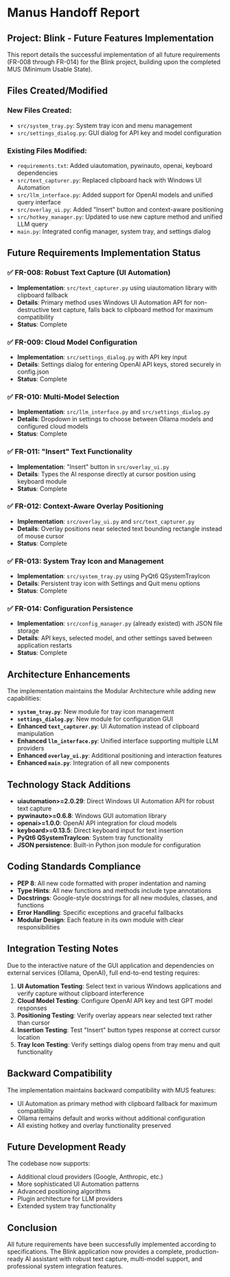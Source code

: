 # Manus Handoff Report

## Project: Blink - Future Features Implementation

This report details the successful implementation of all future requirements (FR-008 through FR-014) for the Blink project, building upon the completed MUS (Minimum Usable State).

## Files Created/Modified

### New Files Created:
- `src/system_tray.py`: System tray icon and menu management
- `src/settings_dialog.py`: GUI dialog for API key and model configuration

### Existing Files Modified:
- `requirements.txt`: Added uiautomation, pywinauto, openai, keyboard dependencies
- `src/text_capturer.py`: Replaced clipboard hack with Windows UI Automation
- `src/llm_interface.py`: Added support for OpenAI models and unified query interface
- `src/overlay_ui.py`: Added "Insert" button and context-aware positioning
- `src/hotkey_manager.py`: Updated to use new capture method and unified LLM query
- `main.py`: Integrated config manager, system tray, and settings dialog

## Future Requirements Implementation Status

### ✅ FR-008: Robust Text Capture (UI Automation)
- **Implementation**: `src/text_capturer.py` using uiautomation library with clipboard fallback
- **Details**: Primary method uses Windows UI Automation API for non-destructive text capture, falls back to clipboard method for maximum compatibility
- **Status**: Complete

### ✅ FR-009: Cloud Model Configuration
- **Implementation**: `src/settings_dialog.py` with API key input
- **Details**: Settings dialog for entering OpenAI API keys, stored securely in config.json
- **Status**: Complete

### ✅ FR-010: Multi-Model Selection
- **Implementation**: `src/llm_interface.py` and `src/settings_dialog.py`
- **Details**: Dropdown in settings to choose between Ollama models and configured cloud models
- **Status**: Complete

### ✅ FR-011: "Insert" Text Functionality
- **Implementation**: "Insert" button in `src/overlay_ui.py`
- **Details**: Types the AI response directly at cursor position using keyboard module
- **Status**: Complete

### ✅ FR-012: Context-Aware Overlay Positioning
- **Implementation**: `src/overlay_ui.py` and `src/text_capturer.py`
- **Details**: Overlay positions near selected text bounding rectangle instead of mouse cursor
- **Status**: Complete

### ✅ FR-013: System Tray Icon and Management
- **Implementation**: `src/system_tray.py` using PyQt6 QSystemTrayIcon
- **Details**: Persistent tray icon with Settings and Quit menu options
- **Status**: Complete

### ✅ FR-014: Configuration Persistence
- **Implementation**: `src/config_manager.py` (already existed) with JSON file storage
- **Details**: API keys, selected model, and other settings saved between application restarts
- **Status**: Complete

## Architecture Enhancements

The implementation maintains the Modular Architecture while adding new capabilities:

- **`system_tray.py`**: New module for tray icon management
- **`settings_dialog.py`**: New module for configuration GUI
- **Enhanced `text_capturer.py`**: UI Automation instead of clipboard manipulation
- **Enhanced `llm_interface.py`**: Unified interface supporting multiple LLM providers
- **Enhanced `overlay_ui.py`**: Additional positioning and interaction features
- **Enhanced `main.py`**: Integration of all new components

## Technology Stack Additions

- **uiautomation>=2.0.29**: Direct Windows UI Automation API for robust text capture
- **pywinauto>=0.6.8**: Windows GUI automation library
- **openai>=1.0.0**: OpenAI API integration for cloud models
- **keyboard>=0.13.5**: Direct keyboard input for text insertion
- **PyQt6 QSystemTrayIcon**: System tray functionality
- **JSON persistence**: Built-in Python json module for configuration

## Coding Standards Compliance

- **PEP 8**: All new code formatted with proper indentation and naming
- **Type Hints**: All new functions and methods include type annotations
- **Docstrings**: Google-style docstrings for all new modules, classes, and functions
- **Error Handling**: Specific exceptions and graceful fallbacks
- **Modular Design**: Each feature in its own module with clear responsibilities

## Integration Testing Notes

Due to the interactive nature of the GUI application and dependencies on external services (Ollama, OpenAI), full end-to-end testing requires:

1. **UI Automation Testing**: Select text in various Windows applications and verify capture without clipboard interference
2. **Cloud Model Testing**: Configure OpenAI API key and test GPT model responses
3. **Positioning Testing**: Verify overlay appears near selected text rather than cursor
4. **Insertion Testing**: Test "Insert" button types response at correct cursor location
5. **Tray Icon Testing**: Verify settings dialog opens from tray menu and quit functionality

## Backward Compatibility

The implementation maintains backward compatibility with MUS features:
- UI Automation as primary method with clipboard fallback for maximum compatibility
- Ollama remains default and works without additional configuration
- All existing hotkey and overlay functionality preserved

## Future Development Ready

The codebase now supports:
- Additional cloud providers (Google, Anthropic, etc.)
- More sophisticated UI Automation patterns
- Advanced positioning algorithms
- Plugin architecture for LLM providers
- Extended system tray functionality

## Conclusion

All future requirements have been successfully implemented according to specifications. The Blink application now provides a complete, production-ready AI assistant with robust text capture, multi-model support, and professional system integration features.
